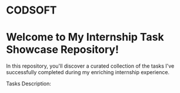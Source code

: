# CODSOFT
# Welcome to My Internship Task Showcase Repository!
In this repository, you'll discover a curated collection of the tasks I've successfully completed during my enriching internship experience.

Tasks Description:
